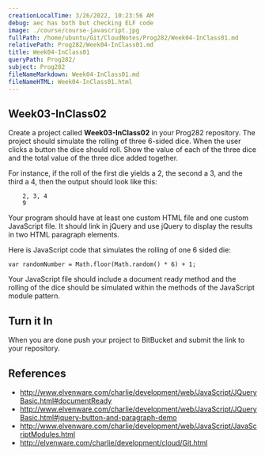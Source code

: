```yaml
---
creationLocalTime: 3/26/2022, 10:23:56 AM
debug: aec has both but checking ELF code
image: ./course/course-javascript.jpg
fullPath: /home/ubuntu/Git/CloudNotes/Prog282/Week04-InClass01.md
relativePath: Prog282/Week04-InClass01.md
title: Week04-InClass01
queryPath: Prog282/
subject: Prog282
fileNameMarkdown: Week04-InClass01.md
fileNameHTML: Week04-InClass01.html
---
```



<!-- toc -->
<!-- tocstop -->

Week03-InClass02
----------------

Create a project called **Week03-InClass02** in your Prog282 
repository. The project should simulate the rolling of three 6-sided 
dice. When the user clicks a button the dice should roll. Show the 
value of each of the three dice and the total value of the three 
dice added together.

For instance, if the roll of the first die yields a 2, the second a 
3, and the third a 4, then the output should look like this:

~~~~
	2, 3, 4
	9
~~~~

Your program should have at least one custom HTML file and one custom
JavaScript file. It should link in jQuery and use jQuery to 
display the results in two HTML paragraph elements.

Here is JavaScript code that simulates the rolling of one 6 sided die:

	var randomNumber = Math.floor(Math.random() * 6) + 1;
	
Your JavaScript file should include a document ready method and the
rolling of the dice should be simulated within the methods of
the JavaScript module pattern.

Turn it In
----------

When you are done push your project to BitBucket and submit the link 
to your repository.

References
------------

- <http://www.elvenware.com/charlie/development/web/JavaScript/JQueryBasic.html#documentReady>
- <http://www.elvenware.com/charlie/development/web/JavaScript/JQueryBasic.html#jquery-button-and-paragraph-demo>
- <http://www.elvenware.com/charlie/development/web/JavaScript/JavaScriptModules.html>
- <http://elvenware.com/charlie/development/cloud/Git.html>
	
